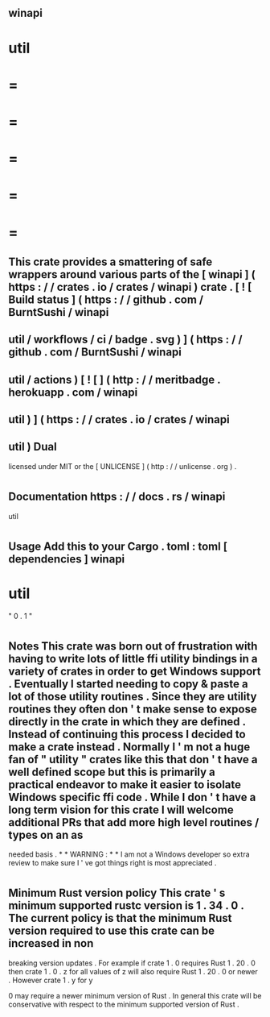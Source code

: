 winapi
-
util
=
=
=
=
=
=
=
=
=
=
=
This
crate
provides
a
smattering
of
safe
wrappers
around
various
parts
of
the
[
winapi
]
(
https
:
/
/
crates
.
io
/
crates
/
winapi
)
crate
.
[
!
[
Build
status
]
(
https
:
/
/
github
.
com
/
BurntSushi
/
winapi
-
util
/
workflows
/
ci
/
badge
.
svg
)
]
(
https
:
/
/
github
.
com
/
BurntSushi
/
winapi
-
util
/
actions
)
[
!
[
]
(
http
:
/
/
meritbadge
.
herokuapp
.
com
/
winapi
-
util
)
]
(
https
:
/
/
crates
.
io
/
crates
/
winapi
-
util
)
Dual
-
licensed
under
MIT
or
the
[
UNLICENSE
]
(
http
:
/
/
unlicense
.
org
)
.
#
#
#
Documentation
https
:
/
/
docs
.
rs
/
winapi
-
util
#
#
#
Usage
Add
this
to
your
Cargo
.
toml
:
toml
[
dependencies
]
winapi
-
util
=
"
0
.
1
"
#
#
#
Notes
This
crate
was
born
out
of
frustration
with
having
to
write
lots
of
little
ffi
utility
bindings
in
a
variety
of
crates
in
order
to
get
Windows
support
.
Eventually
I
started
needing
to
copy
&
paste
a
lot
of
those
utility
routines
.
Since
they
are
utility
routines
they
often
don
'
t
make
sense
to
expose
directly
in
the
crate
in
which
they
are
defined
.
Instead
of
continuing
this
process
I
decided
to
make
a
crate
instead
.
Normally
I
'
m
not
a
huge
fan
of
"
utility
"
crates
like
this
that
don
'
t
have
a
well
defined
scope
but
this
is
primarily
a
practical
endeavor
to
make
it
easier
to
isolate
Windows
specific
ffi
code
.
While
I
don
'
t
have
a
long
term
vision
for
this
crate
I
will
welcome
additional
PRs
that
add
more
high
level
routines
/
types
on
an
as
-
needed
basis
.
*
*
WARNING
:
*
*
I
am
not
a
Windows
developer
so
extra
review
to
make
sure
I
'
ve
got
things
right
is
most
appreciated
.
#
#
#
Minimum
Rust
version
policy
This
crate
'
s
minimum
supported
rustc
version
is
1
.
34
.
0
.
The
current
policy
is
that
the
minimum
Rust
version
required
to
use
this
crate
can
be
increased
in
non
-
breaking
version
updates
.
For
example
if
crate
1
.
0
requires
Rust
1
.
20
.
0
then
crate
1
.
0
.
z
for
all
values
of
z
will
also
require
Rust
1
.
20
.
0
or
newer
.
However
crate
1
.
y
for
y
>
0
may
require
a
newer
minimum
version
of
Rust
.
In
general
this
crate
will
be
conservative
with
respect
to
the
minimum
supported
version
of
Rust
.
